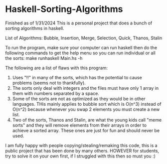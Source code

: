 # Haskell-Sorting-Algorithms
Finished as of 1/31/2024
This is a personal project that does a bunch of sorting algorithms in haskell.

List of Algorithms: Bubble, Insertion, Merge, Selection, Quick, Thanos, Stalin

To run the program, make sure your computer can run haskell then do the following commands to get the help menu so you can run individual or all the sorts:
make
runhaskell Main.hs -h

The following are a list of flaws with this program:
1. Uses "!!" in many of the sorts, which has the potential to cause problems (seems not to thankfully).
2. The sorts only deal with integers and the files must have only 1 array in them with numbers separated by a space.
3. Some of the sorts are not as optimized as they would be in other languages. THis mainly applies to bubble sort which is O(n^3) instead of O(n^2) because whenever you swap 2 elements you must create a new list.
4. Two of the sorts, Thanos and Stalin, are what the young kids call "meme sorts" and they will remove elements from their arrays in order to achieve a sorted array. These ones are just for fun and should never be used.

I am fully happy with people copying/stealing/remaking this code, this is a public project that has been done by many others. HOWEVER for students, try to solve it on your own first, if I struggled with this then so must you :)

